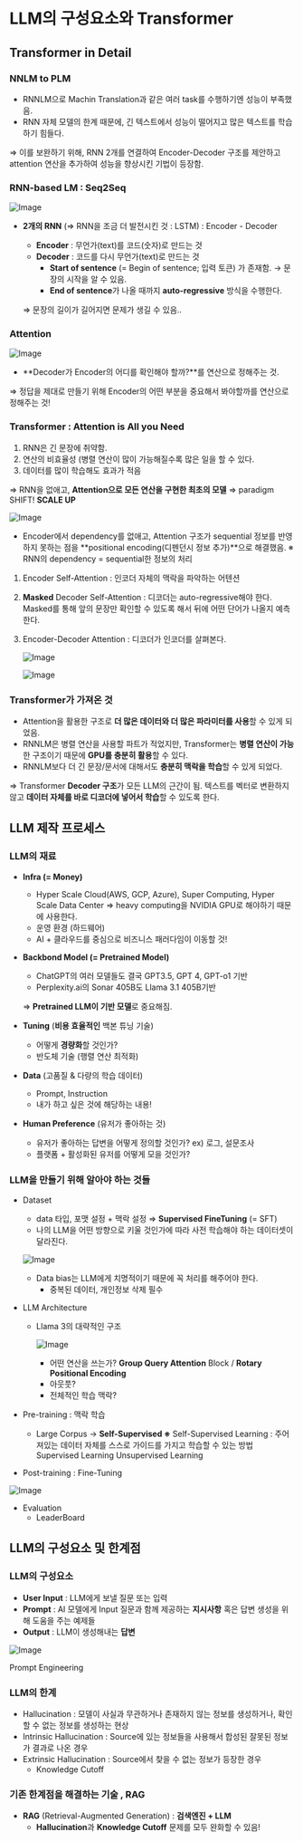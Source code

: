 # LLM의 구성요소와 Transformer

## Transformer in Detail

### NNLM to PLM

- RNNLM으로 Machin Translation과 같은 여러 task를 수행하기엔 성능이 부족했음.
- RNN 자체 모델의 한계 때문에, 긴 텍스트에서 성능이 떨어지고 많은 텍스트를 학습하기 힘들다.

⇒ 이를 보완하기 위해, RNN 2개를 연결하여 Encoder-Decoder 구조를 제안하고 attention 연산을 추가하여 성능을 향상시킨 기법이 등장함.

### RNN-based LM : Seq2Seq

![Image](https://github.com/user-attachments/assets/f566f5a5-889e-4da8-9692-a43d9ad74774)

- **2개의 RNN** (⇒ RNN을 조금 더 발전시킨 것 : LSTM) : Encoder - Decoder
    - **Encoder** : 무언가(text)를 코드(숫자)로 만드는 것
    - **Decoder** : 코드를 다시 무언가(text)로 만드는 것
        - **Start of sentence** (= Begin of sentence; 입력 토큰) 가 존재함. → 문장의 시작을 알 수 있음.
        - **End of sentence**가 나올 때까지 **auto-regressive** 방식을 수행한다.
    
    ⇒ 문장의 길이가 길어지면 문제가 생길 수 있음..
    

### Attention

![Image](https://github.com/user-attachments/assets/8207f8c9-189c-4214-b093-66dd0298f175)

- **Decoder가 Encoder의 어디를 확인해야 할까?**를 연산으로 정해주는 것.

⇒ 정답을 제대로 만들기 위해 Encoder의 어떤 부분을 중요해서 봐야할까를 연산으로 정해주는 것!

### Transformer : Attention is All you Need

1. RNN은 긴 문장에 취약함.
2. 연산의 비효율성 (병렬 연산이 많이 가능해질수록 많은 일을 할 수 있다.
3. 데이터를 많이 학습해도 효과가 적음

⇒ RNN을 없애고, **Attention으로 모든 연산을 구현한 최초의 모델** ⇒ paradigm SHIFT! **SCALE UP**

![Image](https://github.com/user-attachments/assets/46080e6a-24ce-4adc-8fd8-c26d9094e9a7)

- Encoder에서 dependency를 없애고, Attention 구조가 sequential 정보를 반영하지 못하는 점을 **positional encoding(디펜던시 정보 추가)**으로 해결했음.
※ RNN의 dependency = sequential한 정보의 처리
1. Encoder Self-Attention : 인코더 자체의 맥락을 파악하는 어텐션
2. **Masked** Decoder Self-Attention : 디코더는 auto-regressive해야 한다. Masked를 통해 앞의 문장만 확인할 수 있도록 해서 뒤에 어떤 단어가 나올지 예측한다.
3. Encoder-Decoder Attention : 디코더가 인코더를 살펴본다.
    
    ![Image](https://github.com/user-attachments/assets/2ccc65a3-b2f6-427b-ae1c-d700c50804b1)
    
    ![Image](https://github.com/user-attachments/assets/0c284dca-812e-43b7-b880-0e43b258f43f)
    

### Transformer가 가져온 것

- Attention을 활용한 구조로 **더 많은 데이터와 더 많은 파라미터를 사용**할 수 있게 되었음.
- RNNLM은 병렬 연산을 사용할 파트가 적었지만, Transformer는 **병렬 연산이 가능**한 구조이기 때문에 **GPU를 충분히 활용**할 수 있다.
- RNNLM보다 더 긴 문장/문서에 대해서도 **충분히 맥락을 학습**할 수 있게 되었다.

⇒ Transformer **Decoder 구조**가 모든 LLM의 근간이 됨.
텍스트를 벡터로 변환하지 않고 **데이터 자체를 바로 디코더에 넣어서 학습**할 수 있도록 한다.

## LLM 제작 프로세스

### LLM의 재료

- **Infra (= Money)**
    - Hyper Scale Cloud(AWS, GCP, Azure), Super Computing, Hyper Scale Data Center ⇒ heavy computing을 NVIDIA GPU로 해야하기 때문에 사용한다.
    - 운영 환경 (하드웨어)
    - AI + 클라우드를 중심으로 비즈니스 패러다임이 이동할 것!
- **Backbond Model (= Pretrained Model)**
    - ChatGPT의 여러 모델들도 결국 GPT3.5, GPT 4, GPT-o1 기반
    - Perplexity.ai의 Sonar 405B도 Llama 3.1 405B기반
    
    ⇒ **Pretrained LLM이 기반 모델**로 중요해짐.
    
- **Tuning** (**비용 효율적인** 백본 튜닝 기술)
    - 어떻게 **경량화**할 것인가?
    - 반도체 기술 (행렬 연산 최적화)
- **Data** (고품질 & 다량의 학습 데이터)
    - Prompt, Instruction
    - 내가 하고 싶은 것에 해당하는 내용!
- **Human Preference** (유저가 좋아하는 것)
    - 유저가 좋아하는 답변을 어떻게 정의할 것인가?
    ex) 로그, 설문조사
    - 플랫폼 + 활성화된 유저를 어떻게 모을 것인가?

### LLM을 만들기 위해 알아야 하는 것들

- Dataset
    - data 타입, 포맷 설정 + 맥락 설정
    ⇒ **Supervised FineTuning** (= SFT)
    - 나의 LLM을 어떤 방향으로 키울 것인가에 따라 사전 학습해야 하는 데이터셋이 달라진다.
    
    ![Image](https://github.com/user-attachments/assets/b153de64-5500-4128-ab14-d246055e7e64)
    
    - Data bias는 LLM에게 치명적이기 때문에 꼭 처리를 해주어야 한다.
        - 중복된 데이터, 개인정보 삭제 필수
- LLM Architecture
    - Llama 3의 대략적인 구조
        
        ![Image](https://github.com/user-attachments/assets/9079d957-4c3b-42af-a1af-7291c7b3ab19)
        
        - 어떤 연산을 쓰는가? **Group Query Attention** Block / **Rotary Positional Encoding**
        - 아웃풋?
        - 전체적인 학습 맥락?
- Pre-training : 맥락 학습
    - Large Corpus → **Self-Supervised
    ※** Self-Supervised Learning : 주어져있는 데이터 자체를 스스로 가이드를 가지고 학습할 수 있는 방법
    Supervised Learning
    Unsupervised Learning
- Post-training : Fine-Tuning

![Image](https://github.com/user-attachments/assets/02a24867-d701-4d69-8fd4-bb47666e76dd)

- Evaluation
    - LeaderBoard

## LLM의 구성요소 및 한계점

### LLM의 구성요소

- **User Input** : LLM에게 보낼 질문 또는 입력
- **Prompt** : AI 모델에게 Input 질문과 함께 제공하는 **지시사항** 혹은 답변 생성을 위해 도움을 주는 예제들
- **Output** : LLM이 생성해내는 **답변**

![Image](https://github.com/user-attachments/assets/f3ff7778-71c0-4337-b1ac-c02dda91f16f)

Prompt Engineering

### LLM의 한계

- Hallucination : 모델이 사실과 무관하거나 존재하지 않는 정보를 생성하거나, 확인할 수 없는 정보를 생성하는 현상
- Intrinsic Hallucination : Source에 있는 정보들을 사용해서 합성된 잘못된 정보가 결과로 나온 경우
- Extrinsic Hallucination : Source에서 찾을 수 없는 정보가 등장한 경우
    - Knowledge Cutoff

### 기존 한계점을 해결하는 기술 , RAG

- **RAG** (Retrieval-Augmented Generation) : **검색엔진 + LLM**
    - **Hallucination**과 **Knowledge Cutoff** 문제를 모두 완화할 수 있음!
